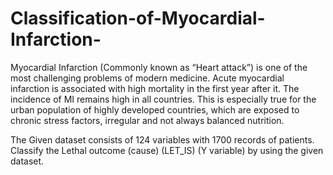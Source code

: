 # Classification-of-Myocardial-Infarction-

Myocardial Infarction (Commonly known as “Heart attack”) is one of the most challenging problems of modern medicine. Acute myocardial infarction is associated with high mortality in the first year after it. The incidence of MI remains high in all countries. This is especially true for the urban population of highly developed countries, which are exposed to chronic stress factors, irregular and not always balanced nutrition.

The Given dataset consists of 124 variables with 1700 records of patients. Classify the Lethal outcome (cause) (LET_IS) (Y variable) by using the given dataset.

